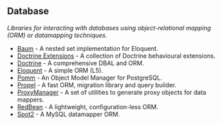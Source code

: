 ## Database
*Libraries for interacting with databases using object-relational mapping (ORM) or datamapping techniques.*
* [Baum](https://github.com/etrepat/baum) - A nested set implementation for Eloquent.
* [Doctrine Extensions](https://github.com/l3pp4rd/DoctrineExtensions) - A collection of Doctrine behavioural extensions.
* [Doctrine](http://www.doctrine-project.org/) - A comprehensive DBAL and ORM.
* [Eloquent](https://github.com/illuminate/database) - A simple ORM (L5).
* [Pomm](https://github.com/chanmix51/Pomm) - An Object Model Manager for PostgreSQL.
* [Propel](http://www.propelorm.org/) - A fast ORM, migration library and query builder.
* [ProxyManager](https://github.com/Ocramius/ProxyManager) - A set of utilities to generate proxy objects for data mappers.
* [RedBean](http://redbeanphp.com/) - A lightweight, configuration-less ORM.
* [Spot2](https://github.com/vlucas/spot2) - A MySQL datamapper ORM.
